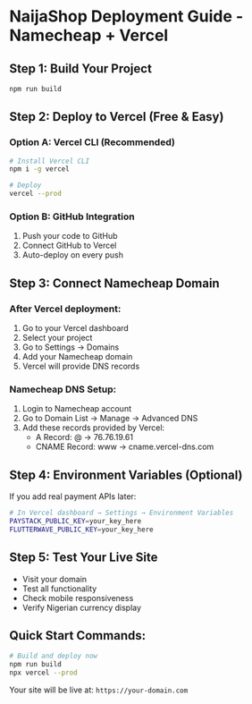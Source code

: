 # NaijaShop Deployment Guide - Namecheap + Vercel

## Step 1: Build Your Project
```bash
npm run build
```

## Step 2: Deploy to Vercel (Free & Easy)

### Option A: Vercel CLI (Recommended)
```bash
# Install Vercel CLI
npm i -g vercel

# Deploy
vercel --prod
```

### Option B: GitHub Integration
1. Push your code to GitHub
2. Connect GitHub to Vercel
3. Auto-deploy on every push

## Step 3: Connect Namecheap Domain

### After Vercel deployment:
1. Go to your Vercel dashboard
2. Select your project
3. Go to Settings → Domains
4. Add your Namecheap domain
5. Vercel will provide DNS records

### Namecheap DNS Setup:
1. Login to Namecheap account
2. Go to Domain List → Manage → Advanced DNS
3. Add these records provided by Vercel:
   - A Record: @ → 76.76.19.61
   - CNAME Record: www → cname.vercel-dns.com

## Step 4: Environment Variables (Optional)
If you add real payment APIs later:
```bash
# In Vercel dashboard → Settings → Environment Variables
PAYSTACK_PUBLIC_KEY=your_key_here
FLUTTERWAVE_PUBLIC_KEY=your_key_here
```

## Step 5: Test Your Live Site
- Visit your domain
- Test all functionality
- Check mobile responsiveness
- Verify Nigerian currency display

## Quick Start Commands:
```bash
# Build and deploy now
npm run build
npx vercel --prod
```

Your site will be live at: `https://your-domain.com`
